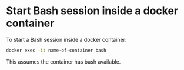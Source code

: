 # Start Bash session inside a docker container

To start a Bash session inside a docker container:

```bash
docker exec -it name-of-container bash
```

This assumes the container has bash available.



